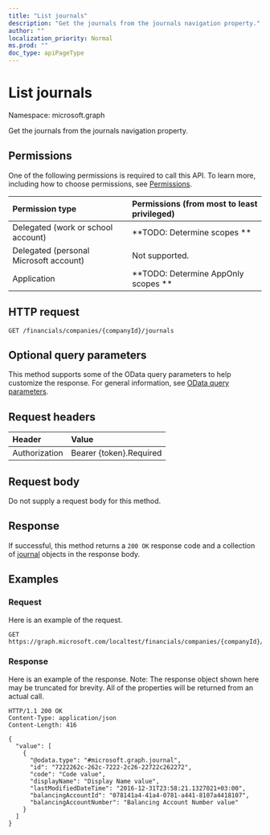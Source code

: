 ```yaml
---
title: "List journals"
description: "Get the journals from the journals navigation property."
author: ""
localization_priority: Normal
ms.prod: ""
doc_type: apiPageType
---
```


# List journals

Namespace: microsoft.graph

Get the journals from the journals navigation property.

## Permissions
One of the following permissions is required to call this API. To learn more, including how to choose permissions, see [Permissions](/concepts/permissions-reference.md).

|Permission type|Permissions (from most to least privileged)|
|:---|:---|
|Delegated (work or school account)|**TODO: Determine scopes **|
|Delegated (personal Microsoft account)|Not supported.|
|Application|**TODO: Determine AppOnly scopes **|

## HTTP request
<!-- {
  "blockType": "ignored"
}
-->
``` http
GET /financials/companies/{companyId}/journals
```

## Optional query parameters
This method supports some of the OData query parameters to help customize the response. For general information, see [OData query parameters](/graph/query-parameters).

## Request headers
|Header|Value|
|:---|:---|
|Authorization|Bearer {token}.Required|

## Request body
Do not supply a request body for this method.

## Response
If successful, this method returns a `200 OK` response code and a collection of [journal](../resources/journal.md) objects in the response body.

## Examples

### Request
Here is an example of the request.
<!-- {
  "blockType": "request",
  "name": "get_journal"
}
-->
``` http
GET https://graph.microsoft.com/localtest/financials/companies/{companyId}/journals
```

### Response
Here is an example of the response. Note: The response object shown here may be truncated for brevity. All of the properties will be returned from an actual call.
<!-- {
  "blockType": "response",
  "truncated": true,
  "@odata.type": "collection(microsoft.graph.journal)"
}
-->
``` http
HTTP/1.1 200 OK
Content-Type: application/json
Content-Length: 416

{
  "value": [
    {
      "@odata.type": "#microsoft.graph.journal",
      "id": "7222262c-262c-7222-2c26-22722c262272",
      "code": "Code value",
      "displayName": "Display Name value",
      "lastModifiedDateTime": "2016-12-31T23:58:21.1327021+03:00",
      "balancingAccountId": "078141a4-41a4-0781-a441-8107a4418107",
      "balancingAccountNumber": "Balancing Account Number value"
    }
  ]
}
```

